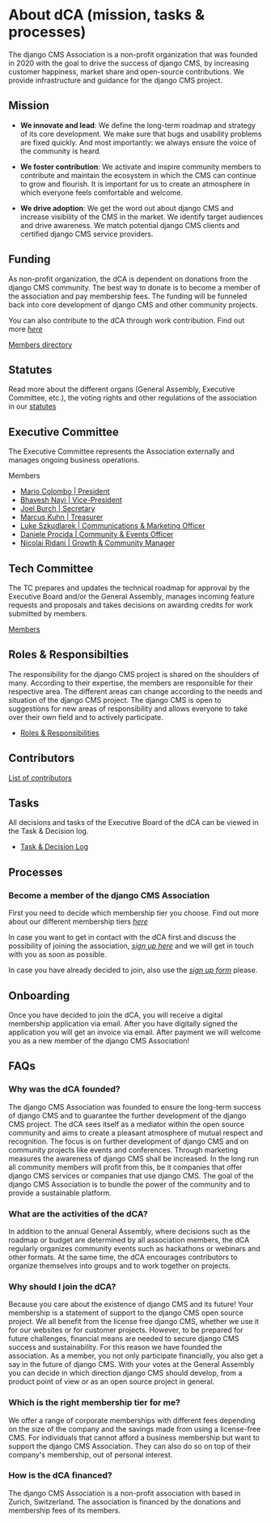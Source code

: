 # About dCA (mission, tasks & processes)

The django CMS Association is a non-profit organization that was founded in 2020 with the goal to drive the success of django CMS, by increasing customer happiness, market share and open-source contributions. We provide infrastructure and guidance for the django CMS project. 

## Mission

- **We innovate and lead**:  We define the long-term roadmap and strategy of its core development. We make sure that bugs and usability problems are fixed quickly. And most importantly: we always ensure the voice of the community is heard. 

- **We foster contribution**: We activate and inspire community members to contribute and maintain the ecosystem in which the CMS can continue to grow and flourish. It is important for us to create an atmosphere in which everyone feels comfortable and welcome.

- **We drive adoption**: We get the word out about django CMS and increase visibility of the CMS in the market. We identify target audiences and drive awareness. We match potential django CMS clients and certified django CMS service providers.

## Funding

As non-profit organization, the dCA is dependent on donations from the django CMS community. The best way to donate is to become a member of the association and pay membership fees. The funding will be funneled back into core development of django CMS and other community projects. 

You can also contribute to the dCA through work contribution. Find out more *[here](https://www.django-cms.org/en/become-community-hero/)*

[Members directory](https://www.django-cms.org/en/our-members/)

## Statutes

Read more about the different organs (General Assembly, Executive Committee, etc.), the voting rights and other regulations of the association in our [statutes
](https://www.django-cms.org/dca-bylaws)
## Executive Committee

The Executive Committee represents the Association externally and manages ongoing business operations.

Members
- [Mario Colombo | President](https://www.linkedin.com/in/mario-colombo/)
- [Bhavesh Nayi | Vice-President](https://www.linkedin.com/in/bhaveshnayi/)
- [Joel Burch | Secretary](https://www.linkedin.com/in/joel-burch/)
- [Marcus Kuhn | Treasurer](https://www.linkedin.com/in/marcuskuhn/)
- [Luke Szkudlarek | Communications & Marketing Officer](https://www.linkedin.com/in/szkudlarek/)
- [Daniele Procida | Community & Events Officer](https://www.linkedin.com/in/danieleprocida/)
- [Nicolai Ridani | Growth & Community Manager](https://www.linkedin.com/in/nicolai-ridani/)

## Tech Committee

The TC prepares and updates the technical roadmap for approval by the Executive Board and/or the General Assembly, manages incoming feature requests and proposals and takes decisions on awarding credits for work submitted by members.

[Members](https://github.com/django-cms/django-cms-mgmt/blob/master/community%20and%20support/weekly%20tech%20committee%20meeting.md)

## Roles & Responsibilties 

The responsibility for the django CMS project is shared on the shoulders of many. According to their expertise, the members are responsible for their respective area. The different areas can change according to the needs and situation of the django CMS project. The django CMS is open to suggestions for new areas of responsibility and allows everyone to take over their own field and to actively participate. 

- [Roles & Responsibilities](https://docs.google.com/document/d/1UPnQ81s0EaXfOJ3gggj31U-TLGmMUv33aFecEcf0nag/edit?ts=5f71d9cb#)  

## Contributors 

[List of contributors](https://github.com/django-cms/django-cms-mgmt/blob/master/community%20heros/list%20of%20community%20heros.md)

## Tasks

All decisions and tasks of the Executive Board of the dCA can be viewed in the Task & Decision log. 

- [Task & Decision Log](https://github.com/django-cms/django-cms-mgmt/blob/master/association/tasks-and-decisions-log.md)  


## Processes

### Become a member of the django CMS Association

First you need to decide which membership tier you choose. Find out more about our different membership tiers *[here](https://github.com/django-cms/django-cms-mgmt/blob/master/tech-committee/about.md#processes)* 

In case you want to get in contact with the dCA first and discuss the possibility of joining the association, *[sign up here](https://www.django-cms.org/en/sign-up/)* and we will get in touch with you as soon as possible. 

In case you have already decided to join, also use the *[sign up form](https://www.django-cms.org/en/sign-up/)* please.

## Onboarding 

Once you have decided to join the dCA, you will receive a digital membership application via email. After you have digitally signed the application you will get an invoice via email. After payment we will welcome you as a new member of the django CMS Association! 


## FAQs

### Why was the dCA founded?
The django CMS Association was founded to ensure the long-term success of django CMS and to guarantee the further development of the django CMS project. The dCA sees itself as a mediator within the open source community and aims to create a pleasant atmosphere of mutual respect and recognition. The focus is on further development of django CMS and on community projects like events and conferences. Through marketing measures the awareness of django CMS shall be increased. In the long run all community members will profit from this, be it companies that offer django CMS services or companies that use django CMS. The goal of the django CMS Association is to bundle the power of the community and to provide a sustainable platform. 

### What are the activities of the dCA?
In addition to the annual General Assembly, where decisions such as the roadmap or budget are determined by all association members, the dCA regularly organizes community events such as hackathons or webinars and other formats. At the same time, the dCA encourages contributors to organize themselves into groups and to work together on projects. 

### Why should I join the dCA?
Because you care about the existence of django CMS and its future! Your membership is a statement of support to the django CMS open source project. We all benefit from the license free django CMS, whether we use it for our websites or for customer projects. However, to be prepared for future challenges, financial means are needed to secure django CMS success and sustainability. For this reason we have founded the association. As a member, you not only participate financially, you also get a say in the future of django CMS. With your votes at the General Assembly you can decide in which direction django CMS should develop, from a product point of view or as an open source project in general. 

### Which is the right membership tier for me?
We offer a range of corporate memberships with different fees depending on the size of the company and the savings made from using a license-free CMS. For individuals that cannot afford a business membership but want to support the django CMS Association. They can also do so on top of their company's membership, out of personal interest.

### How is the dCA financed?
The django CMS Association is a non-profit association with based in Zurich, Switzerland. The association is financed by the donations and membership fees of its members. 
